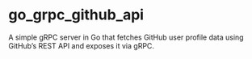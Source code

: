 # go_grpc_github_api

A simple gRPC server in Go that fetches GitHub user profile data using GitHub’s REST API and exposes it via gRPC.
